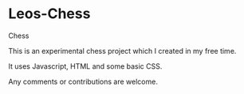 # Leos-Chess

Chess

This is an experimental chess project which I created in my free time.

It uses Javascript, HTML and some basic CSS.

Any comments or contributions are welcome.
